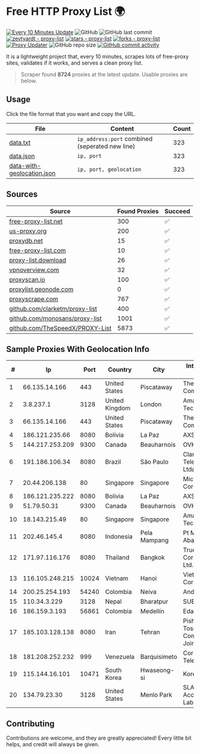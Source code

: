 
# Free HTTP Proxy List 🌍

[![Every 10 Minutes Update](https://github.com/mertguvencli/http-proxy-list/actions/workflows/main.yml/badge.svg?branch=main)](https://github.com/mertguvencli/http-proxy-list/actions/workflows/main.yml)
![GitHub](https://img.shields.io/github/license/mertguvencli/http-proxy-list)
![GitHub last commit](https://img.shields.io/github/last-commit/mertguvencli/http-proxy-list)
[![zevtyardt - proxy-list](https://img.shields.io/static/v1?label=zevtyardt&message=proxy-list&color=blue&logo=github)](https://github.com/zevtyardt/proxy-list "Go to GitHub repo")
[![stars - proxy-list](https://img.shields.io/github/stars/zevtyardt/proxy-list?style=social)](https://github.com/zevtyardt/proxy-list)
[![forks - proxy-list](https://img.shields.io/github/forks/zevtyardt/proxy-list?style=social)](https://github.com/zevtyardt/proxy-list)
[![Proxy Updater](https://github.com/zevtyardt/proxy-list/workflows/Proxy%20Updater/badge.svg)](https://github.com/zevtyardt/proxy-list/actions?query=workflow:"Proxy+Updater")
![GitHub repo size](https://img.shields.io/github/repo-size/zevtyardt/proxy-list)
[![GitHub commit activity](https://img.shields.io/github/commit-activity/m/zevtyardt/proxy-list?logo=commits)](https://github.com/zevtyardt/proxy-list/commits/main)

It is a lightweight project that, every 10 minutes, scrapes lots of free-proxy sites, validates if it works, and serves a clean proxy list.

> Scraper found **8724** proxies at the latest update. Usable proxies are below.

## Usage

Click the file format that you want and copy the URL.

|File|Content|Count|
|----|-------|-----|
|[data.txt](https://raw.githubusercontent.com/mertguvencli/http-proxy-list/main/proxy-list/data.txt)|`ip_address:port` combined (seperated new line)|323|
|[data.json](https://raw.githubusercontent.com/mertguvencli/http-proxy-list/main/proxy-list/data.json)|`ip, port`|323|
|[data-with-geolocation.json](https://raw.githubusercontent.com/mertguvencli/http-proxy-list/main/proxy-list/data-with-geolocation.json)|`ip, port, geolocation`|323|

## Sources

|Source|Found Proxies|Succeed|
|------|-------------|-------|
|[free-proxy-list.net](https://free-proxy-list.net)|300|✅|
|[us-proxy.org](https://www.us-proxy.org)|200|✅|
|[proxydb.net](http://proxydb.net)|15|✅|
|[free-proxy-list.com](https://free-proxy-list.com/?page=&port=&type%5B%5D=http&type%5B%5D=https&up_time=0&search=Search)|10|✅|
|[proxy-list.download](https://www.proxy-list.download/HTTP)|26|✅|
|[vpnoverview.com](https://vpnoverview.com/privacy/anonymous-browsing/free-proxy-servers)|32|✅|
|[proxyscan.io](https://www.proxyscan.io)|100|✅|
|[proxylist.geonode.com](https://proxylist.geonode.com/api/proxy-list?limit=300&page=1&sort_by=lastChecked&sort_type=desc&protocols=http,https)|0|✅|
|[proxyscrape.com](https://api.proxyscrape.com/v2/?request=displayproxies&protocol=http&timeout=10000&country=all&ssl=all&anonymity=all)|767|✅|
|[github.com/clarketm/proxy-list](https://raw.githubusercontent.com/clarketm/proxy-list/master/proxy-list-raw.txt)|400|✅|
|[github.com/monosans/proxy-list](https://raw.githubusercontent.com/monosans/proxy-list/main/proxies/http.txt)|1001|✅|
|[github.com/TheSpeedX/PROXY-List](https://raw.githubusercontent.com/TheSpeedX/PROXY-List/master/http.txt)|5873|✅|


## Sample Proxies With Geolocation Info

|#|Ip|Port|Country|City|Internet Service Provider|
|-|--|----|-------|----|-------------------------|
|1|66.135.14.166|443|United States|Piscataway|The Constant Company, LLC|
|2|3.8.237.1|3128|United Kingdom|London|Amazon Technologies Inc.|
|3|66.135.14.166|443|United States|Piscataway|The Constant Company, LLC|
|4|186.121.235.66|8080|Bolivia|La Paz|AXS Bolivia S. A.|
|5|144.217.253.209|9300|Canada|Beauharnois|OVH SAS|
|6|191.186.106.34|8080|Brazil|São Paulo|Claro NXT Telecomunicacoes Ltda|
|7|20.44.206.138|80|Singapore|Singapore|Microsoft Corporation|
|8|186.121.235.222|8080|Bolivia|La Paz|AXS Bolivia S. A.|
|9|51.79.50.31|9300|Canada|Beauharnois|OVH SAS|
|10|18.143.215.49|80|Singapore|Singapore|Amazon Technologies Inc.|
|11|202.46.145.4|8080|Indonesia|Pela Mampang|Pt Mithaharum Abadi|
|12|171.97.116.176|8080|Thailand|Bangkok|True Internet Corporation CO. Ltd.|
|13|116.105.248.215|10024|Vietnam|Hanoi|Viettel Corporation|
|14|200.25.254.193|54240|Colombia|Neiva|Andinet ON Line|
|15|110.34.3.229|3128|Nepal|Bharatpur|SUBISU C7|
|16|186.159.3.193|56861|Colombia|Medellín|Edatel S.a. E.S.P|
|17|185.103.128.138|8080|Iran|Tehran|Pishgaman Toseeh Ertebatat Company (Private Joint Stock)|
|18|181.208.252.232|999|Venezuela|Barquisimeto|Corporación Telemic C.A.|
|19|115.144.16.101|10471|South Korea|Hwaseong-si|Korea Telecom|
|20|134.79.23.30|3128|United States|Menlo Park|SLAC National Accelerator Laboratory|



## Contributing

Contributions are welcome, and they are greatly appreciated! Every
little bit helps, and credit will always be given.

